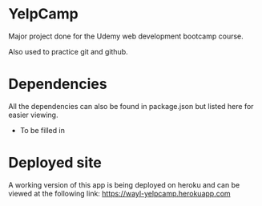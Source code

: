 # YelpCamp
Major project done for the Udemy web development bootcamp course.

Also used to practice git and github.

# Dependencies
All the dependencies can also be found in package.json but listed here for easier viewing.
- To be filled in


# Deployed site
A working version of this app is being deployed on heroku and can be viewed at the following link:
https://wayl-yelpcamp.herokuapp.com

